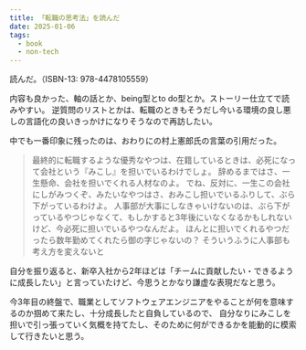 ```yaml
---
title: 「転職の思考法」を読んだ
date: 2025-01-06
tags:
  - book
  - non-tech
---
```


読んだ。（ISBN-13: 978-4478105559）


内容も良かった、軸の話とか、being型とto do型とか。ストーリー仕立てで読みやすい。
逆質問のリストとかは、転職のときもそうだし今いる環境の良し悪しの言語化の良いきっかけになりそうなので再訪したい。

中でも一番印象に残ったのは、おわりにの村上憲郎氏の言葉の引用だった。

> 最終的に転職するような優秀なやつは、在籍しているときは、必死になって会社という『みこし』を担いでいるわけでしょ。
> 辞めるまではさ、一生懸命、会社を担いでくれる人材なのよ。
> でね、反対に、一生この会社にしがみつくぞ、みたいなやつはさ、おみこし担いでいるふりして、ぶら下がっているわけよ。
> 人事部が大事にしなきゃいけないのは、ぶら下がっているやつじゃなくて、もしかすると3年後にいなくなるかもしれないけど、今必死に担いでいるやつなんだよ。
> ほんとに担いでくれるやつだったら数年勤めてくれたら御の字じゃないの？
> そういうふうに人事部も考え方を変えないと


自分を振り返ると、新卒入社から2年ほどは「チームに貢献したい・できるように成長したい」と言っていたけど、今思うとかなり謙虚な表現だなと思う。

今3年目の終盤で、職業としてソフトウェアエンジニアをやることが何を意味するのか掴めて来たし、十分成長したと自負しているので、
自分なりにみこしを担いで引っ張っていく気概を持てたし、そのために何ができるかを能動的に模索して行きたいと思う。


